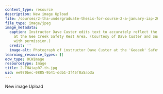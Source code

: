 ```yaml
---
content_type: resource
description: New image Upload
file: /courses/2-tha-undergraduate-thesis-for-course-2-a-january-iap-2007/ee970bec08859b41ddb13f45f8a5ab3a_2-THAiap07-th.jpg
file_type: image/jpeg
image_metadata:
  caption: Instructor Dave Custer edits text to accurately reflect the author's intentions
    at the Gee Creek Safety Rest Area. (Courtesy of Dave Custer and Susan Ruff. Used
    with permission.)
  credit: ''
  image-alt: Photograph of instructor Dave Custer at the 'Geeeek' Safety Area.
learning_resource_types: []
ocw_type: OCWImage
resourcetype: Image
title: 2-THAiap07-th.jpg
uid: ee970bec-0885-9b41-ddb1-3f45f8a5ab3a
---
```

New image Upload


